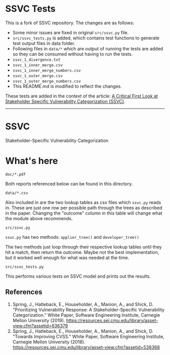 # SSVC Tests
This is a fork of SSVC repository. The changes are as follows:

- Some minor issues are fixed in original `src/ssvc.py` file.
- `src/ssvc_tests.py` is added, which contains test functions to generate test output files in data folder.
- Following files in `data/*` which are output of running the tests are added so they can be consumed without having to run the tests.
 - `ssvc_1_divergence.txt`
 - `ssvc_1_inner_merge.csv`
 - `ssvc_1_inner_merge_numbers.csv`
 - `ssvc_1_outer_merge.csv`
 - `ssvc_1_outer_merge_numbers.csv`
- This README.md is modified to reflect the changes.

These tests are added in the context of the article: [A Critical First Look at Stakeholder Specific Vulnerability Categorization (SSVC)](https://secursive.github.io/posts/1-Critical-Look-Stakeholder-Specific-Vulnerability-Categorization-SSVC.html).

---

# SSVC
Stakeholder-Specific Vulnerability Categorization

# What's here

`doc/*.pdf`

Both reports referenced below can be found in this directory.

`data/*.csv`

Also included in  are the two lookup tables as csv files which `ssvc.py`
reads in. These are just one row per possible path through the trees as
described in the paper. Changing the "outcome" column in this table will
change what the module above recommends.


`src/ssvc.py`

`ssvc.py` has two methods: `applier_tree()` and `developer_tree()`

The two methods just loop through their respective lookup tables until
they hit a match, then return the outcome. Maybe not the best implementation, but it worked
well enough for what was needed at the time.

`src/ssvc_tests.py`

This performs various tests on SSVC model and prints out the results.

## References

1. Spring, J., Hatleback, E., Householder, A., Manion, A., and Shick, D. "Prioritizing Vulnerability Response: A Stakeholder-Specific Vulnerability Categorization." White Paper, Software Engineering Institute, Carnegie Mellon University (2019). https://resources.sei.cmu.edu/library/asset-view.cfm?assetid=636379
2. Spring, J., Hatleback, E., Householder, A., Manion, A., and Shick, D. "Towards Improving CVSS." White Paper, Software Engineering Institute, Carnegie Mellon University (2018). https://resources.sei.cmu.edu/library/asset-view.cfm?assetid=538368
